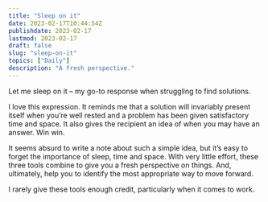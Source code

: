 ```yaml
---
title: "Sleep on it"
date: 2023-02-17T10:44:54Z
publishdate: 2023-02-17
lastmod: 2023-02-17
draft: false
slug: "sleep-on-it"
topics: ["Daily"]
description: "A fresh perspective."
---
```



Let me sleep on it – my go-to response when struggling to find solutions.

I love this expression. It reminds me that a solution will invariably present itself when you’re well rested and a problem has been given satisfactory time and space. It also gives the recipient an idea of when you may have an answer. Win win. 

It seems absurd to write a note about such a simple idea, but it’s easy to forget the importance of sleep, time and space. With very little effort, these three tools combine to give you a fresh perspective on things. And, ultimately, help you to identify the most appropriate way to move forward.  

I rarely give these tools enough credit, particularly when it comes to work. 